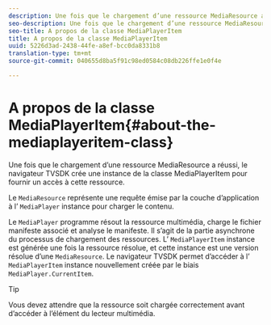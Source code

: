 ```yaml
---
description: Une fois que le chargement d’une ressource MediaResource a réussi, le navigateur TVSDK crée une instance de la classe MediaPlayerItem pour fournir un accès à cette ressource.
seo-description: Une fois que le chargement d’une ressource MediaResource a réussi, le navigateur TVSDK crée une instance de la classe MediaPlayerItem pour fournir un accès à cette ressource.
seo-title: A propos de la classe MediaPlayerItem
title: A propos de la classe MediaPlayerItem
uuid: 5226d3ad-2438-44fe-a8ef-bcc0da8331b8
translation-type: tm+mt
source-git-commit: 040655d8ba5f91c98ed0584c08db226ffe1e0f4e

---
```



# A propos de la classe MediaPlayerItem{#about-the-mediaplayeritem-class}

Une fois que le chargement d’une ressource MediaResource a réussi, le navigateur TVSDK crée une instance de la classe MediaPlayerItem pour fournir un accès à cette ressource.

Le `MediaResource` représente une requête émise par la couche d’application à l’ `MediaPlayer` instance pour charger le contenu.

Le `MediaPlayer` programme résout la ressource multimédia, charge le fichier manifeste associé et analyse le manifeste. Il s’agit de la partie asynchrone du processus de chargement des ressources. L’ `MediaPlayerItem` instance est générée une fois la ressource résolue, et cette instance est une version résolue d’une `MediaResource`. Le navigateur TVSDK permet d’accéder à l’ `MediaPlayerItem` instance nouvellement créée par le biais `MediaPlayer.CurrentItem`.

>[!TIP]
>
>Vous devez attendre que la ressource soit chargée correctement avant d’accéder à l’élément du lecteur multimédia.

